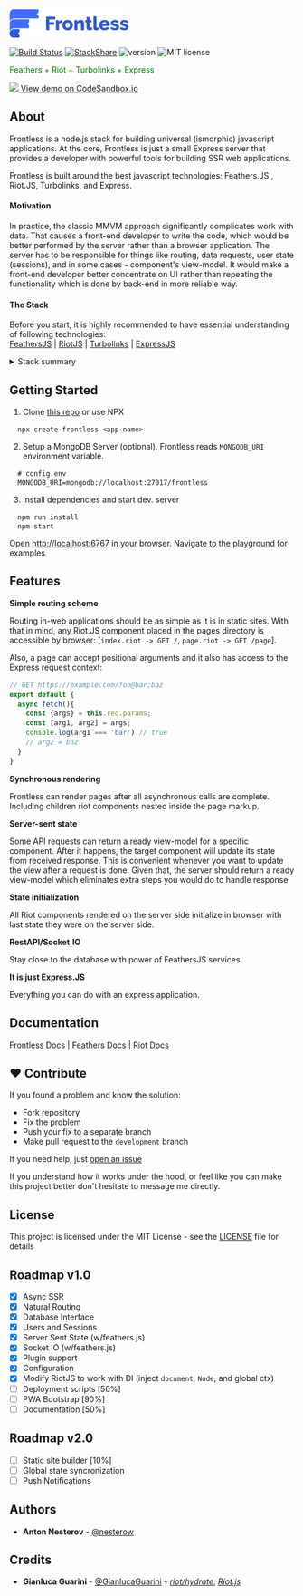<img src="https://github.com/nesterow/frontless/blob/develop/assets/media/logo.svg" height="50"/> 

[![Build Status](https://travis-ci.org/nesterow/frontless.svg?branch=master)](https://travis-ci.org/nesterow/frontless)
[![StackShare](http://img.shields.io/badge/tech-stack-0690fa.svg?style=flat)](https://stackshare.io/nesterow/frontless)
![version](https://img.shields.io/badge/Version-1.0.0@alpha-yellow.svg)
![MIT license](https://img.shields.io/badge/License-MIT-blue.svg)

<p style="color: green;"> Feathers + Riot + Turbolinks + Express</p>
<a href="https://t6mj3.sse.codesandbox.io/" target="_blank">
  <img src="https://codesandbox.io/favicon.ico" height="20"/> View demo on CodeSandbox.io
</a>


## About

Frontless is a node.js stack for building universal (ismorphic) javascript applications. At the core, Frontless is just a small Express server that provides a developer with powerful tools for building SSR web applications.

Frontless is built around the best javascript technologies: Feathers.JS , Riot.JS, Turbolinks, and Express.

#### Motivation

In practice, the classic MMVM approach significantly complicates work with data. That causes a front-end developer to write the code, which would be better performed by the server rather than a browser application. The server has to be responsible for things like routing, data requests, user state (sessions), and in some cases - component's view-model. It would make a front-end developer better concentrate on UI rather than repeating the functionality which is done by back-end in more reliable way.

#### The Stack

Before you start, it is highly recommended to have essential understanding of following technologies:
<br>
[FeathersJS](https://github.com/feathersjs/feathers) | 
[RiotJS](https://github.com/riot/riot) |
[Turbolinks](https://github.com/turbolinks/turbolinks) |
[ExpressJS](https://github.com/expressjs/express)
<details><summary>Stack summary</summary>


| SERVER        | CLIENT        |
| :------------- |:-------------|
| Routing - *express.js* | Navigation - *turbolinks* |
| View Model - *feathers*    | Data Representation - *riot.js* |
| Layout Rendering - *riot/ssr* | User input - *riot.js*  |
| Sessions - *express.js* | *JWT, Cookies* |
| Realtime - *feathers, socket.io]* | *@feathers/client* |
| DB Interface - *@feathers/client* | Rest/IO - *@feathers/client* |


</details>

## Getting Started

1. Clone [this repo](https://github.com/nesterow/frontless) or use NPX

```
  npx create-frontless <app-name>
```
2. Setup a MongoDB Server (optional). Frontless reads `MONGODB_URI` environment variable.
```
  # config.env
  MONGODB_URI=mongodb://localhost:27017/frontless
```
3. Install dependencies and start dev. server
```
  npm run install
  npm start
```
Оpen [http://localhost:6767](http://localhost:6767) in your browser. Navigate to the playground for examples 

## Features

**Simple routing scheme**

Routing in-web applications should be as simple as it is in static sites. With that in mind, any Riot.JS component placed in the pages directory is accessible by browser: [`index.riot -> GET /`, `page.riot -> GET /page`].

Also, a page can accept positional arguments and it also has access to the Express request context:
```javascript
// GET https://example.com/foo@bar;baz
export default {
  async fetch(){
    const {args} = this.req.params;
    const [arg1, arg2] = args;
    console.log(arg1 === 'bar') // true
    // arg2 = baz
  }
}
```

**Synchronous rendering**

Frontless can render pages after all asynchronous calls are complete. Including children riot components nested inside the page markup.

**Server-sent state**

Some API requests can return a ready view-model for a specific component. After it happens, the target component will update its state from received response. This is convenient whenever you want to update the view after a request is done. Given that, the server should return a ready view-model which eliminates extra steps you would do to handle response.

**State initialization**

All Riot components rendered on the server side initialize in browser with last state they were on the server side. 


**RestAPI/Socket.IO**

Stay close to the database with power of FeathersJS services.

**It is just Express.JS**

Everything you can do with an express application.

## Documentation
[Frontless Docs](https://frontless.js.org) | [Feathers Docs](https://docs.feathersjs.com/) | [Riot Docs](https://riot.js.org/)

## ❤️ Contribute

If you found a problem and know the solution:
- Fork repository
- Fix the problem
- Push your fix to a separate branch
- Make pull request to the `development` branch

If you need help, just [open an issue](https://github.com/nesterow/frontless/issues)

If you understand how it works under the hood, or feel like you can make this project better don't hesitate to message me directly.

## License

This project is licensed under the MIT License - see the [LICENSE](https://github.com/nesterow/frontless/blob/master/LICENSE) file for details

## Roadmap v1.0

* [x] Async SSR
* [x] Natural Routing  
* [x] Database Interface
* [x] Users and Sessions
* [x] Server Sent State (w/feathers.js)
* [x] Socket IO (w/feathers.js)
* [x] Plugin support
* [x] Configuration
* [x] Modify RiotJS to work with DI (inject `document`, `Node`, and global ctx)
* [ ] Deployment scripts [50%]
* [ ] PWA Bootstrap [90%]
* [ ] Documentation [50%]

## Roadmap v2.0
* [ ] Static site builder [10%]
* [ ] Global state syncronization
* [ ] Push Notifications

## Authors

* **Anton Nesterov** - [@nesterow](https://github.com/nesterow)

## Credits
* **Gianluca Guarini** - [@GianlucaGuarini](https://github.com/GianlucaGuarini) - *[riot/hydrate](https://github.com/riot/hydrate)*, *[Riot.js](https://github.com/riot/riot)*

